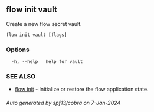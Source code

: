 ## flow init vault

Create a new flow secret vault.

```
flow init vault [flags]
```

### Options

```
  -h, --help   help for vault
```

### SEE ALSO

* [flow init](flow_init.md)	 - Initialize or restore the flow application state.

###### Auto generated by spf13/cobra on 7-Jan-2024
